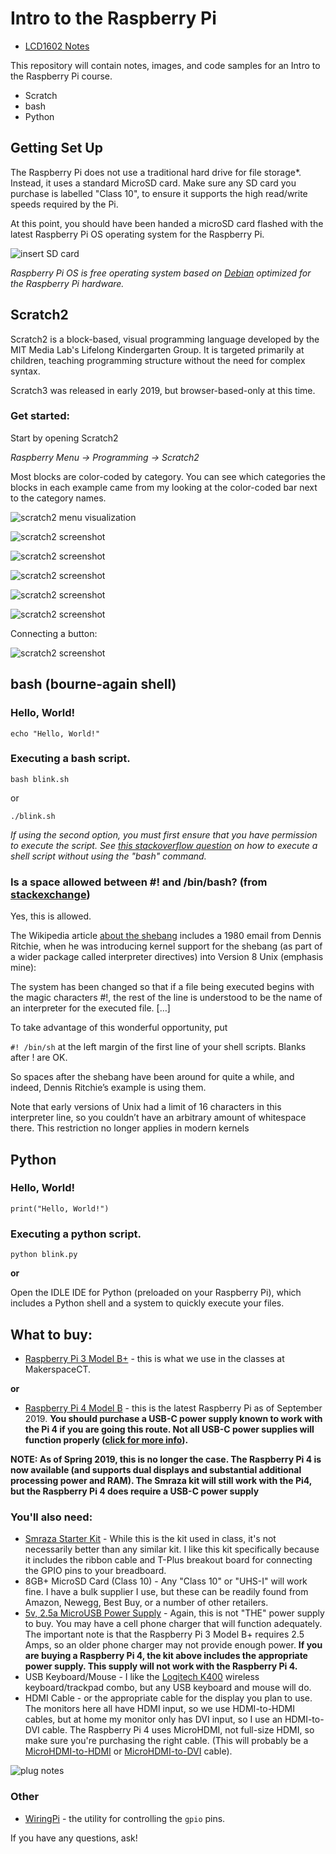 # Intro to the Raspberry Pi

* [LCD1602 Notes](./LCD1602_guide.md)


This repository will contain notes, images, and code samples for an Intro to the Raspberry Pi course.

* Scratch
* bash
* Python


## Getting Set Up
 The Raspberry Pi does not use a traditional hard drive for file storage*. Instead, it uses a standard MicroSD card. Make sure any SD card you purchase is labelled "Class 10", to ensure it supports the high read/write speeds required by the Pi.
 
 At this point, you should have been handed a microSD card flashed with the latest Raspberry Pi OS operating system for the Raspberry Pi. 

![insert SD card](img/insert_sd_card.gif)


*Raspberry Pi OS is free operating system based on [Debian](https://www.debian.org/) optimized for the Raspberry Pi hardware.*


## Scratch2

Scratch2 is a block-based, visual programming language developed by the MIT Media Lab's Lifelong Kindergarten Group. It is targeted primarily at children, teaching programming structure without the need for complex syntax.

Scratch3 was released in early 2019, but browser-based-only at this time.

### Get started:

Start by opening Scratch2

*Raspberry Menu -> Programming -> Scratch2*

Most blocks are color-coded by category. You can see which categories the blocks in each example came from my looking at the color-coded bar next to the category names.

![scratch2 menu visualization](img/1_pi_menu_scratch2.png)

![scratch2 screenshot](img/2_scratch2_full_screen.png)

![scratch2 screenshot](img/3_scratch2_hello_world_program_zoom.png)

![scratch2 screenshot](img/4_scratch2more_blocks.png)

![scratch2 screenshot](img/5_scratch2_pi_gpio.png)

![scratch2 screenshot](img/6_scratch2_blink.png)

Connecting a button:

![scratch2 screenshot](img/button.png)
## bash (bourne-again shell)

### Hello, World!
`echo "Hello, World!"`

### Executing a bash script.
```
bash blink.sh
```

or

```
./blink.sh
```
*If using the second option, you must first ensure that you have permission to execute the script. See [this stackoverflow question](https://stackoverflow.com/questions/8779951/how-do-i-run-a-shell-script-without-using-sh-or-bash-commands) on how to execute a shell script without using the "bash" command.*


### Is a space allowed between #! and /bin/bash? (from [stackexchange](https://unix.stackexchange.com/questions/276751/is-space-allowed-between-and-bin-bash-in-shebang))

Yes, this is allowed.

The Wikipedia article [about the shebang](https://en.wikipedia.org/wiki/Shebang_(Unix)#History) includes a 1980 email from Dennis Ritchie, when he was introducing kernel support for the shebang (as part of a wider package called interpreter directives) into Version 8 Unix (emphasis mine):

The system has been changed so that if a file being executed begins with the magic characters #!, the rest of the line is understood to be the name of an interpreter for the executed file. […]

To take advantage of this wonderful opportunity, put

`#! /bin/sh`
at the left margin of the first line of your shell scripts. Blanks after ! are OK.

So spaces after the shebang have been around for quite a while, and indeed, Dennis Ritchie’s example is using them.

Note that early versions of Unix had a limit of 16 characters in this interpreter line, so you couldn’t have an arbitrary amount of whitespace there. This restriction no longer applies in modern kernels

## Python

### Hello, World!
`print("Hello, World!")`

### Executing a python script.
```
python blink.py
```

**or**

Open the IDLE IDE for Python (preloaded on your Raspberry Pi), which includes a Python shell and a system to quickly execute your files.


## What to buy:
* [Raspberry Pi 3 Model B+](https://www.arrow.com/en/products/raspberrypi3b/raspberry-pi-foundation) - this is what we use in the classes at MakerspaceCT.

**or**

* [Raspberry Pi 4 Model B](https://www.canakit.com/raspberry-pi-4-basic-kit.html) - this is the latest Raspberry Pi as of September 2019. **You should purchase a USB-C power supply known to work with the Pi 4 if you are going this route. Not all USB-C power supplies will function properly ([click for more info](https://bgr.com/2019/07/10/raspberry-pi-4-usb-c-charging-issue-how-to-fix-the-power-problem/)).**

**NOTE: As of Spring 2019, this is no longer the case. The Raspberry Pi 4 is now available (and supports dual displays and substantial additional processing power and RAM). The Smraza kit will still work with the Pi4, but the Raspberry Pi 4 does require a USB-C power supply**

### You'll also need:

* [Smraza Starter Kit](https://www.amazon.com/Smraza-Starter-Ultrasonic-Distance-Raspberry/dp/B01MATM4XF/ref=sr_1_2?ie=UTF8&qid=1546989796&sr=8-2&keywords=smraza+raspberry+pi+arduino) - While this is the kit used in class, it's not necessarily better than any similar kit. I like this kit specifically because it includes the ribbon cable and T-Plus breakout board for connecting the GPIO pins to your breadboard.
* 8GB+ MicroSD Card (Class 10) - Any "Class 10" or "UHS-I" will work fine. I have a bulk supplier I use, but these can be readily found from Amazon, Newegg, Best Buy, or a number of other retailers.
* [5v, 2.5a MicroUSB Power Supply](https://www.amazon.com/CanaKit-Raspberry-Supply-Adapter-Listed/dp/B00MARDJZ4) - Again, this is not "THE" power supply to buy. You may have a cell phone charger that will function adequately. The important note is that the Raspberry Pi 3 Model B+ requires 2.5 Amps, so an older phone charger may not provide enough power. **If you are buying a Raspberry Pi 4, the kit above includes the appropriate power supply. This supply will not work with the Raspberry Pi 4.**
* USB Keyboard/Mouse - I like the [Logitech K400](https://www.amazon.com/Logitech-Wireless-Keyboard-Control-Touchpad/dp/B014EUQOGK) wireless keyboard/trackpad combo, but any USB keyboard and mouse will do.
* HDMI Cable - or the appropriate cable for the display you plan to use. The monitors here all have HDMI input, so we use HDMI-to-HDMI cables, but at home my monitor only has DVI input, so I use an HDMI-to-DVI cable. The Raspberry Pi 4 uses MicroHDMI, not full-size HDMI, so make sure you're purchasing the right cable. (This will probably be a [MicroHDMI-to-HDMI](https://www.amazon.com/AmazonBasics-Flexible-Micro-Cable-6-Foot/dp/B07KSDB25X/) or [MicroHDMI-to-DVI](https://www.amazon.com/StarTech-com-Micro-HDMI-DVI-D-Cable/dp/B00GJ406VY) cable).

![plug notes](img/plug_notes.png)



### Other
* [WiringPi](http://wiringpi.com/) - the utility for controlling the `gpio` pins.



If you have any questions, ask!
